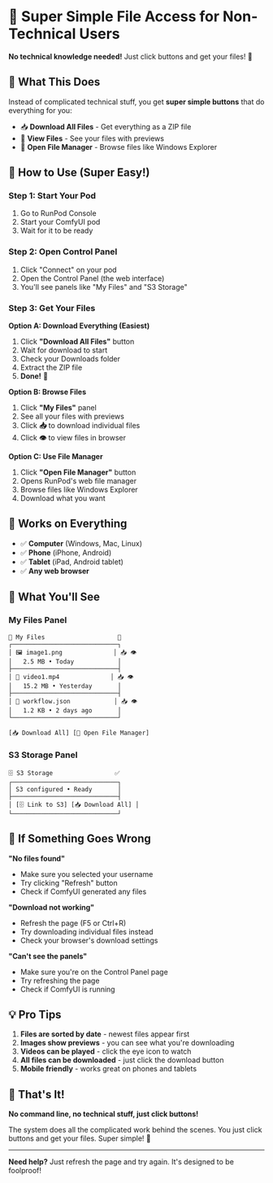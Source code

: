 # 🐒 Super Simple File Access for Non-Technical Users

**No technical knowledge needed!** Just click buttons and get your files! 🎉

## 🎯 What This Does

Instead of complicated technical stuff, you get **super simple buttons** that do everything for you:

- 📥 **Download All Files** - Get everything as a ZIP file
- 👀 **View Files** - See your files with previews  
- 📁 **Open File Manager** - Browse files like Windows Explorer

## 🚀 How to Use (Super Easy!)

### Step 1: Start Your Pod
1. Go to RunPod Console
2. Start your ComfyUI pod
3. Wait for it to be ready

### Step 2: Open Control Panel
1. Click "Connect" on your pod
2. Open the Control Panel (the web interface)
3. You'll see panels like "My Files" and "S3 Storage"

### Step 3: Get Your Files
**Option A: Download Everything (Easiest)**
1. Click **"Download All Files"** button
2. Wait for download to start
3. Check your Downloads folder
4. Extract the ZIP file
5. **Done!** 🎉

**Option B: Browse Files**
1. Click **"My Files"** panel
2. See all your files with previews
3. Click **📥** to download individual files
4. Click **👁️** to view files in browser

**Option C: Use File Manager**
1. Click **"Open File Manager"** button
2. Opens RunPod's web file manager
3. Browse files like Windows Explorer
4. Download what you want

## 📱 Works on Everything

- ✅ **Computer** (Windows, Mac, Linux)
- ✅ **Phone** (iPhone, Android)
- ✅ **Tablet** (iPad, Android tablet)
- ✅ **Any web browser**

## 🎨 What You'll See

### My Files Panel
```
📁 My Files                    🔄
┌─────────────────────────────┐
│ 🖼️ image1.png              │ 📥 👁️
│   2.5 MB • Today            │
├─────────────────────────────┤
│ 🎥 video1.mp4              │ 📥 👁️
│   15.2 MB • Yesterday       │
├─────────────────────────────┤
│ 📄 workflow.json            │ 📥 👁️
│   1.2 KB • 2 days ago       │
└─────────────────────────────┘

[📥 Download All] [📁 Open File Manager]
```

### S3 Storage Panel
```
🗄️ S3 Storage                 ✅
┌─────────────────────────────┐
│ S3 configured • Ready       │
├─────────────────────────────┤
│ [🗄️ Link to S3] [📥 Download All] │
└─────────────────────────────┘
```

## 🔧 If Something Goes Wrong

**"No files found"**
- Make sure you selected your username
- Try clicking "Refresh" button
- Check if ComfyUI generated any files

**"Download not working"**
- Refresh the page (F5 or Ctrl+R)
- Try downloading individual files instead
- Check your browser's download settings

**"Can't see the panels"**
- Make sure you're on the Control Panel page
- Try refreshing the page
- Check if ComfyUI is running

## 💡 Pro Tips

1. **Files are sorted by date** - newest files appear first
2. **Images show previews** - you can see what you're downloading
3. **Videos can be played** - click the eye icon to watch
4. **All files can be downloaded** - just click the download button
5. **Mobile friendly** - works great on phones and tablets

## 🎉 That's It!

**No command line, no technical stuff, just click buttons!**

The system does all the complicated work behind the scenes. You just click buttons and get your files. Super simple! 🐒

---

**Need help?** Just refresh the page and try again. It's designed to be foolproof!
